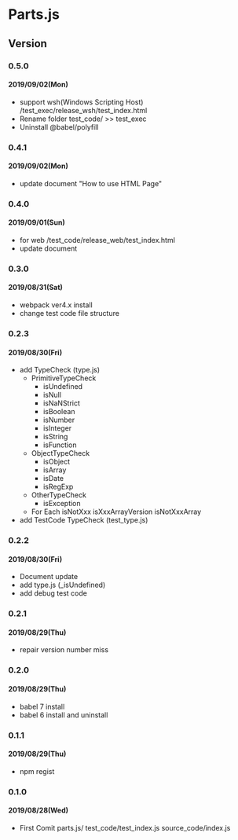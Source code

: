 # Parts.js

## Version

### 0.5.0
#### 2019/09/02(Mon)
- support wsh(Windows Scripting Host)
  /test_exec/release_wsh/test_index.html
- Rename folder test_code/ >> test_exec
- Uninstall @babel/polyfill

### 0.4.1
#### 2019/09/02(Mon)
- update document "How to use HTML Page"

### 0.4.0
#### 2019/09/01(Sun)
- for web
  /test_code/release_web/test_index.html
- update document

### 0.3.0
#### 2019/08/31(Sat)
- webpack ver4.x install
- change test code file structure

### 0.2.3
#### 2019/08/30(Fri)
- add TypeCheck (type.js)
  - PrimitiveTypeCheck
    - isUndefined
    - isNull
    - isNaNStrict
    - isBoolean
    - isNumber
    - isInteger
    - isString
    - isFunction
  - ObjectTypeCheck
    - isObject
    - isArray
    - isDate
    - isRegExp
  - OtherTypeCheck
    - isException
  - For Each isNotXxx isXxxArrayVersion isNotXxxArray
- add TestCode TypeCheck (test_type.js)

### 0.2.2
#### 2019/08/30(Fri)
- Document update
- add type.js (_isUndefined)
- add debug test code

### 0.2.1
#### 2019/08/29(Thu)
- repair version number miss

### 0.2.0
#### 2019/08/29(Thu)
- babel 7 install
- babel 6 install and uninstall

### 0.1.1
#### 2019/08/29(Thu)
- npm regist

### 0.1.0
#### 2019/08/28(Wed)
- First Comit
  parts.js/
    test_code/test_index.js
    source_code/index.js
